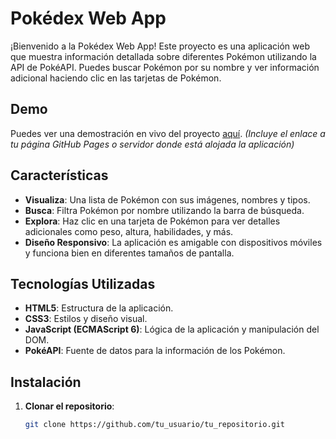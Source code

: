 # Pokédex Web App

¡Bienvenido a la Pokédex Web App! Este proyecto es una aplicación web que muestra información detallada sobre diferentes Pokémon utilizando la API de PokéAPI. Puedes buscar Pokémon por su nombre y ver información adicional haciendo clic en las tarjetas de Pokémon.

## Demo

Puedes ver una demostración en vivo del proyecto [aquí](#). *(Incluye el enlace a tu página GitHub Pages o servidor donde está alojada la aplicación)*

## Características

- **Visualiza**: Una lista de Pokémon con sus imágenes, nombres y tipos.
- **Busca**: Filtra Pokémon por nombre utilizando la barra de búsqueda.
- **Explora**: Haz clic en una tarjeta de Pokémon para ver detalles adicionales como peso, altura, habilidades, y más.
- **Diseño Responsivo**: La aplicación es amigable con dispositivos móviles y funciona bien en diferentes tamaños de pantalla.

## Tecnologías Utilizadas

- **HTML5**: Estructura de la aplicación.
- **CSS3**: Estilos y diseño visual.
- **JavaScript (ECMAScript 6)**: Lógica de la aplicación y manipulación del DOM.
- **PokéAPI**: Fuente de datos para la información de los Pokémon.

## Instalación

1. **Clonar el repositorio**:
   ```bash
   git clone https://github.com/tu_usuario/tu_repositorio.git
